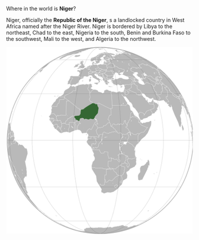 Where in the world is **Niger**?
<!--question-->
Niger, officially the **Republic of the Niger**, s a landlocked country in West Africa named after the Niger River. Niger is bordered by Libya to the northeast, Chad to the east, Nigeria to the south, Benin and Burkina Faso to the southwest, Mali to the west, and Algeria to the northwest.

![Map of Niger](images/Niger_(orthographic_projection).svg)